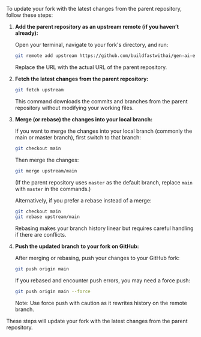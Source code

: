 To update your fork with the latest changes from the parent repository, follow these steps:

1. **Add the parent repository as an upstream remote (if you haven’t already):**

   Open your terminal, navigate to your fork's directory, and run:

   ```bash
   git remote add upstream https://github.com/buildfastwithai/gen-ai-experiments.git
   ```

   Replace the URL with the actual URL of the parent repository.

2. **Fetch the latest changes from the parent repository:**

   ```bash
   git fetch upstream
   ```

   This command downloads the commits and branches from the parent repository without modifying your working files.

3. **Merge (or rebase) the changes into your local branch:**

   If you want to merge the changes into your local branch (commonly the main or master branch), first switch to that branch:

   ```bash
   git checkout main
   ```

   Then merge the changes:

   ```bash
   git merge upstream/main
   ```

   (If the parent repository uses `master` as the default branch, replace `main` with `master` in the commands.)

   Alternatively, if you prefer a rebase instead of a merge:

   ```bash
   git checkout main
   git rebase upstream/main
   ```

   Rebasing makes your branch history linear but requires careful handling if there are conflicts.

4. **Push the updated branch to your fork on GitHub:**

   After merging or rebasing, push your changes to your GitHub fork:

   ```bash
   git push origin main
   ```

   If you rebased and encounter push errors, you may need a force push:

   ```bash
   git push origin main --force
   ```

   Note: Use force push with caution as it rewrites history on the remote branch.

These steps will update your fork with the latest changes from the parent repository.